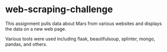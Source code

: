 # web-scraping-challenge

This assignment pulls data about Mars from various websites and displays the data on a new web page. 

Various tools were used including flask, beautifulsoup, splinter, mongo, pandas, and others.
